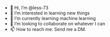 - 👋 Hi, I’m @less-73
- 👀 I’m interested in learning new things
- 🌱 I’m currently learning machine learning
- 💞️ I’m looking to collaborate on whatever I can
- 📫 How to reach me: Send me a DM.

<!---
less-73/less-73 is a ✨ special ✨ repository because its `README.md` (this file) appears on your GitHub profile.
You can click the Preview link to take a look at your changes.
--->

